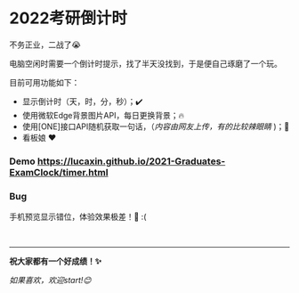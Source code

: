 # 2022考研倒计时

不务正业，二战了😭

电脑空闲时需要一个倒计时提示，找了半天没找到，于是便自己琢磨了一个玩。

目前可用功能如下：

- 显示倒计时（天，时，分，秒）；✔️
- 使用微软Edge背景图片API，每日更换背景；🔥
- 使用[ONE]接口API随机获取一句话，（*内容由网友上传，有的比较辣眼睛*  )；🙈
- 看板娘 ❤️

### Demo https://lucaxin.github.io/2021-Graduates-ExamClock/timer.html

### Bug
手机预览显示错位，体验效果极差！🤬 :(

<br>


****

**祝大家都有一个好成绩！✨**



*如果喜欢，欢迎start!😊*